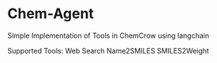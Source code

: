 # Chem-Agent
Simple Implementation of Tools in ChemCrow using langchain

Supported Tools:
Web Search
Name2SMILES
SMILES2Weight
